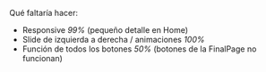 Qué faltaría hacer:

- Responsive *99%* (pequeño detalle en Home)
- Slide de izquierda a derecha / animaciones *100%*
- Función de todos los botones *50%* (botones de la FinalPage no funcionan)